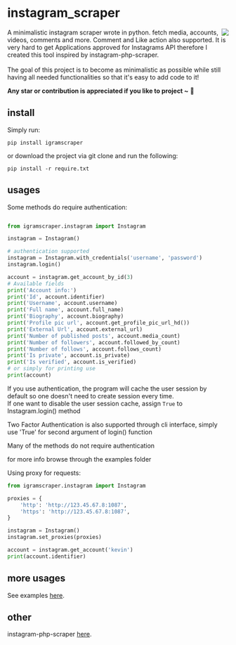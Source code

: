 # instagram_scraper
<img src="https://raw.githubusercontent.com/realsirjoe/designs/master/flat_illustration.png" align="right">
A minimalistic instagram scraper wrote in python. 
fetch media, accounts, videos, comments and more. 
Comment and Like action also supported.
It is very hard to get Applications approved for Instagrams API therefore I created this tool inspired by instagram-php-scraper. 
<br /><br />
The goal of this project is to become as minimalistic as possible while still having all needed functionalities so that it's easy to add code to it!

**Any star or contribution is appreciated if you like to project ~** 🤘

## install
Simply run:
```
pip install igramscraper
```

or download the project via git clone and run the following:
```
pip install -r require.txt
```

## usages
Some methods do require authentication:
```python

from igramscraper.instagram import Instagram

instagram = Instagram()

# authentication supported
instagram = Instagram.with_credentials('username', 'password')
instagram.login()

account = instagram.get_account_by_id(3)
# Available fields
print('Account info:')
print('Id', account.identifier)
print('Username', account.username)
print('Full name', account.full_name)
print('Biography', account.biography)
print('Profile pic url', account.get_profile_pic_url_hd())
print('External Url', account.external_url)
print('Number of published posts', account.media_count)
print('Number of followers', account.followed_by_count)
print('Number of follows', account.follows_count)
print('Is private', account.is_private)
print('Is verified', account.is_verified)
# or simply for printing use 
print(account)
```
If you use authentication, the program will cache the user session by default so one doesn't need to create session every time.  
If one want to disable the user session cache, assign `True` to Instagram.login() method

Two Factor Authentication is also supported through cli interface, simply use 'True' for second argument of login() function 
  
Many of the methods do not require authentication

for more info browse through the examples folder

Using proxy for requests:
```python
from igramscraper.instagram import Instagram 

proxies = {
    'http': 'http://123.45.67.8:1087',
    'https': 'http://123.45.67.8:1087',
}

instagram = Instagram()
instagram.set_proxies(proxies)

account = instagram.get_account('kevin')
print(account.identifier)
```

## more usages
See examples [here](https://github.com/SergioWagenleitner/instagram-scraper/tree/master/examples).

## other
instagram-php-scraper [here](https://github.com/postaddictme/instagram-php-scraper/tree/master/examples).
